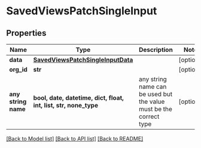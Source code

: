 # SavedViewsPatchSingleInput


## Properties
Name | Type | Description | Notes
------------ | ------------- | ------------- | -------------
**data** | [**SavedViewsPatchSingleInputData**](SavedViewsPatchSingleInputData.md) |  | [optional] 
**org_id** | **str** |  | [optional] 
**any string name** | **bool, date, datetime, dict, float, int, list, str, none_type** | any string name can be used but the value must be the correct type | [optional]

[[Back to Model list]](../README.md#documentation-for-models) [[Back to API list]](../README.md#documentation-for-api-endpoints) [[Back to README]](../README.md)


